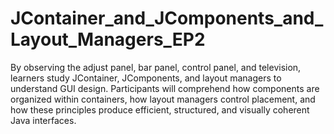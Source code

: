 # JContainer_and_JComponents_and_Layout_Managers_EP2
By observing the adjust panel, bar panel, control panel, and television, learners study JContainer, JComponents, and layout managers to understand GUI design. Participants will comprehend how components are organized within containers, how layout managers control placement, and how these principles produce efficient, structured, and visually coherent Java interfaces.
